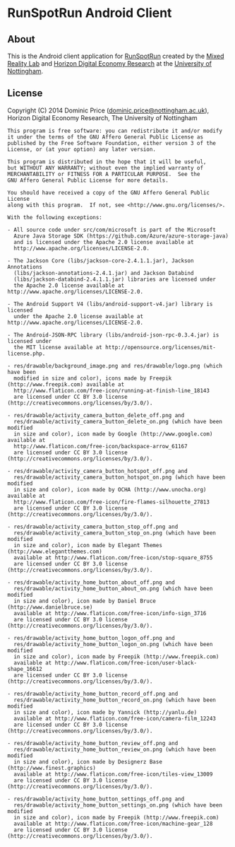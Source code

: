 RunSpotRun Android Client
=========================

About
-----

This is the Android client application for [RunSpotRun](http://www.runspotrun.co.uk/) created by the [Mixed Reality Lab](http://www.mrl.nott.ac.uk) and [Horizon Digital Economy Research](http://www.horizon.ac.uk) at the [University of Nottingham](http://www.nottingham.ac.uk).

License
-------

Copyright (C) 2014 Dominic Price (dominic.price@nottingham.ac.uk),  
Horizon Digital Economy Research, The University of Nottingham

    This program is free software: you can redistribute it and/or modify
    it under the terms of the GNU Affero General Public License as
    published by the Free Software Foundation, either version 3 of the
    License, or (at your option) any later version.

    This program is distributed in the hope that it will be useful,
    but WITHOUT ANY WARRANTY; without even the implied warranty of
    MERCHANTABILITY or FITNESS FOR A PARTICULAR PURPOSE.  See the
    GNU Affero General Public License for more details.

    You should have received a copy of the GNU Affero General Public License
    along with this program.  If not, see <http://www.gnu.org/licenses/>.
    
    With the following exceptions:
    
    - All source code under src/com/microsoft is part of the Microsoft
      Azure Java Storage SDK (https://github.com/Azure/azure-storage-java)
      and is licensed under the Apache 2.0 license available at 
      http://www.apache.org/licenses/LICENSE-2.0.
    
    - The Jackson Core (libs/jackson-core-2.4.1.1.jar), Jackson Annotations
      (libs/jackson-annotations-2.4.1.jar) and Jackson Databind
      (libs/jackson-databind-2.4.1.1.jar) libraries are licensed under
      the Apache 2.0 license available at http://www.apache.org/licenses/LICENSE-2.0.
      
    - The Android Support V4 (libs/android-support-v4.jar) library is licensed
      under the Apache 2.0 license available at http://www.apache.org/licenses/LICENSE-2.0.
      
    - The Android-JSON-RPC library (libs/android-json-rpc-0.3.4.jar) is licensed under
      the MIT license available at http://opensource.org/licenses/mit-license.php.
    
    - res/drawable/background_image.png and res/drawable/logo.png (which have been 
      modified in size and color), icons made by Freepik (http://www.freepik.com) available at 
      http://www.flaticon.com/free-icon/running-at-finish-line_18143
      are licensed under CC BY 3.0 license (http://creativecommons.org/licenses/by/3.0/).
    
    - res/drawable/activity_camera_button_delete_off.png and
      res/drawable/activity_camera_button_delete_on.png (which have been modified
      in size and color), icon made by Google (http://www.google.com) available at 
      http://www.flaticon.com/free-icon/backspace-arrow_61167
      are licensed under CC BY 3.0 license (http://creativecommons.org/licenses/by/3.0/).
    
    - res/drawable/activity_camera_button_hotspot_off.png and
      res/drawable/activity_camera_button_hotspot_on.png (which have been modified
      in size and color), icon made by OCHA (http://www.unocha.org) available at
      http://www.flaticon.com/free-icon/fire-flames-silhouette_27813
      are licensed under CC BY 3.0 license (http://creativecommons.org/licenses/by/3.0/).
      
    - res/drawable/activity_camera_button_stop_off.png and
      res/drawable/activity_camera_button_stop_on.png (which have been modified
      in size and color), icon made by Elegant Themes (http://www.elegantthemes.com)
      available at http://www.flaticon.com/free-icon/stop-square_8755
      are licensed under CC BY 3.0 license (http://creativecommons.org/licenses/by/3.0/).
      
    - res/drawable/activity_home_button_about_off.png and
      res/drawable/activity_home_button_about_on.png (which have been modified
      in size and color), icon made by Daniel Bruce (http://www.danielbruce.se)
      available at http://www.flaticon.com/free-icon/info-sign_3716
      are licensed under CC BY 3.0 license (http://creativecommons.org/licenses/by/3.0/).
      
    - res/drawable/activity_home_button_logon_off.png and
      res/drawable/activity_home_button_logon_on.png (which have been modified
      in size and color), icon made by Freepik (http://www.freepik.com) 
      available at http://www.flaticon.com/free-icon/user-black-shape_16612
      are licensed under CC BY 3.0 license (http://creativecommons.org/licenses/by/3.0/).
      
    - res/drawable/activity_home_button_record_off.png and
      res/drawable/activity_home_button_record_on.png (which have been modified
      in size and color), icon made by Yannick (http://yanlu.de) 
      available at http://www.flaticon.com/free-icon/camera-film_12243
      are licensed under CC BY 3.0 license (http://creativecommons.org/licenses/by/3.0/).
      
    - res/drawable/activity_home_button_review_off.png and
      res/drawable/activity_home_button_review_on.png (which have been modified
      in size and color), icon made by Designerz Base (http://www.finest.graphics) 
      available at http://www.flaticon.com/free-icon/tiles-view_13009
      are licensed under CC BY 3.0 license (http://creativecommons.org/licenses/by/3.0/).
      
    - res/drawable/activity_home_button_settings_off.png and
      res/drawable/activity_home_button_settings_on.png (which have been modified
      in size and color), icon made by Freepik (http://www.freepik.com) 
      available at http://www.flaticon.com/free-icon/machine-gear_128
      are licensed under CC BY 3.0 license (http://creativecommons.org/licenses/by/3.0/).
